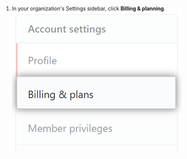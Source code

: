 1. In your organization's Settings sidebar, click **Billing & planning**. ![Configurações de faturamento](/assets/images/help/billing/settings_organization_billing_planning_tab.png)
